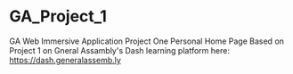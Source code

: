 # GA_Project_1
GA Web Immersive Application Project One Personal Home Page
Based on Project 1 on Gneral Assambly's Dash learning platform here: https://dash.generalassemb.ly
